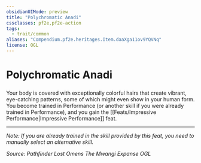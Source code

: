 ```yaml
---
obsidianUIMode: preview
title: "Polychromatic Anadi"
cssclasses: pf2e,pf2e-action
tags:
  - trait/common
aliases: "Compendium.pf2e.heritages.Item.daaXga11ov9YQVNq"
license: OGL
---
```

# Polychromatic Anadi

### 






Your body is covered with exceptionally colorful hairs that create vibrant, eye-catching patterns, some of which might even show in your human form. You become trained in Performance (or another skill if you were already trained in Performance), and you gain the [[Feats/Impressive Performance|Impressive Performance]] feat.

* * *

_Note: If you are already trained in the skill provided by this feat, you need to manually select an alternative skill._

*Source: Pathfinder Lost Omens The Mwangi Expanse*
*OGL*